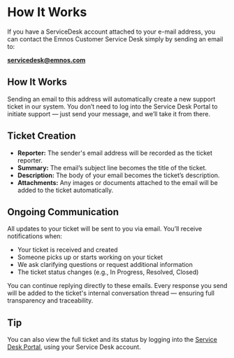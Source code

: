 # How It Works

If you have a ServiceDesk account attached to your e-mail address, you can contact the Emnos Customer Service Desk simply by sending an email to:

**servicedesk@emnos.com**

## How It Works

Sending an email to this address will automatically create a new support ticket in our system. You don’t need to log into the Service Desk Portal to initiate support — just send your message, and we’ll take it from there.

## Ticket Creation

* **Reporter:** The sender's email address will be recorded as the ticket reporter.
* **Summary:** The email’s subject line becomes the title of the ticket.
* **Description:** The body of your email becomes the ticket’s description.
* **Attachments:** Any images or documents attached to the email will be added to the ticket automatically.

## Ongoing Communication

All updates to your ticket will be sent to you via email. You’ll receive notifications when:

* Your ticket is received and created
* Someone picks up or starts working on your ticket
* We ask clarifying questions or request additional information
* The ticket status changes (e.g., In Progress, Resolved, Closed)

You can continue replying directly to these emails. Every response you send will be added to the ticket's internal conversation thread — ensuring full transparency and traceability.

## Tip

You can also view the full ticket and its status by logging into the [Service Desk Portal](/help/servicedesk-portal), using your Service Desk account.
